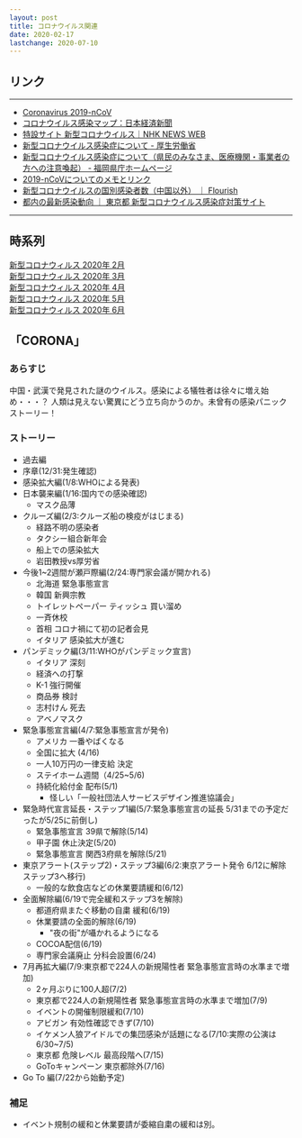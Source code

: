```yaml
---
layout: post
title: コロナウイルス関連
date: 2020-02-17
lastchange: 2020-07-10
---
```


## リンク
---
- [Coronavirus 2019-nCoV](https://gisanddata.maps.arcgis.com/apps/opsdashboard/index.html#/bda7594740fd40299423467b48e9ecf6)<br>
- [コロナウイルス感染マップ：日本経済新聞](https://vdata.nikkei.com/newsgraphics/coronavirus-world-map/)<br>
- [特設サイト 新型コロナウイルス｜NHK NEWS WEB](https://www3.nhk.or.jp/news/special/coronavirus/?utm_int=all_contents_free-space_001)<br>
- [新型コロナウイルス感染症について - 厚生労働省](https://www.mhlw.go.jp/stf/seisakunitsuite/bunya/0000164708_00001.html)<br>
- [新型コロナウイルス感染症について（県民のみなさま、医療機関・事業者の方への注意喚起） - 福岡県庁ホームページ](http://www.pref.fukuoka.lg.jp/contents/bukan.html)<br>
- [2019-nCoVについてのメモとリンク](http://minato.sip21c.org/2019-nCoV-im3r.html)<br>
- [新型コロナウイルスの国別感染者数（中国以外） ｜ Flourish](https://public.flourish.studio/visualisation/1438279/)<br>
- [都内の最新感染動向  ｜ 東京都 新型コロナウイルス感染症対策サイト](https://stopcovid19.metro.tokyo.lg.jp/)<br>

---

## 時系列
[新型コロナウィルス 2020年 2月](./2020-02.html)<br>
[新型コロナウィルス 2020年 3月](./2020-03.html)<br>
[新型コロナウィルス 2020年 4月](./2020-04.html)<br>
[新型コロナウィルス 2020年 5月](./2020-05.html)<br>
[新型コロナウィルス 2020年 6月](./2020-06.html)<br>

## 「CORONA」
### あらすじ
中国・武漢で発見された謎のウイルス。感染による犠牲者は徐々に増え始め・・・？ 人類は見えない驚異にどう立ち向かうのか。未曾有の感染パニックストーリー！
### ストーリー
- 過去編
- 序章(12/31:発生確認)
- 感染拡大編(1/8:WHOによる発表)
- 日本襲来編(1/16:国内での感染確認)
  - マスク品薄
- クルーズ編(2/3:クルーズ船の検疫がはじまる)
  - 経路不明の感染者
  - タクシー組合新年会
  - 船上での感染拡大
  - 岩田教授vs厚労省
- 今後1~2週間が瀬戸際編(2/24:専門家会議が開かれる)
  - 北海道 緊急事態宣言
  - 韓国 新興宗教
  - トイレットペーパー ティッシュ 買い溜め
  - 一斉休校
  - 首相 コロナ禍にて初の記者会見
  - イタリア 感染拡大が進む
- パンデミック編(3/11:WHOがパンデミック宣言)
  - イタリア 深刻
  - 経済への打撃
  - K-1 強行開催
  - 商品券 検討
  - 志村けん 死去
  - アベノマスク
- 緊急事態宣言編(4/7:緊急事態宣言が発令)
  - アメリカ 一番やばくなる
  - 全国に拡大 (4/16)
  - 一人10万円の一律支給 決定
  - ステイホーム週間（4/25~5/6)
  - 持続化給付金 配布(5/1)
    - 怪しい「一般社団法人サービスデザイン推進協議会」
- 緊急時代宣言延長・ステップ1編(5/7:緊急事態宣言の延長 5/31までの予定だったが5/25に前倒し)
  - 緊急事態宣言 39県で解除(5/14)
  - 甲子園 休止決定(5/20)
  - 緊急事態宣言 関西3府県を解除(5/21)
- 東京アラート(ステップ2)・ステップ3編(6/2:東京アラート発令 6/12に解除 ステップ3へ移行)
  - 一般的な飲食店などの休業要請緩和(6/12)
- 全面解除編(6/19で完全緩和ステップ3を解除)
  - 都道府県またぐ移動の自粛 緩和(6/19)
  - 休業要請の全面的解除(6/19)
    - "夜の街"が囁かれるようになる
  - COCOA配信(6/19)
  - 専門家会議廃止 分科会設置(6/24)
- 7月再拡大編(7/9:東京都で224人の新規陽性者 緊急事態宣言時の水準まで増加)
  - 2ヶ月ぶりに100人超(7/2)
  - 東京都で224人の新規陽性者 緊急事態宣言時の水準まで増加(7/9)
  - イベントの開催制限緩和(7/10)
  - アビガン 有効性確認できず(7/10)
  - イケメン人狼アイドルでの集団感染が話題になる(7/10:実際の公演は6/30~7/5)
  - 東京都 危険レベル 最高段階へ(7/15)
  - GoToキャンペーン 東京都除外(7/16)
- Go To 編(7/22から始動予定)

### 補足
- イベント規制の緩和と休業要請が委縮自粛の緩和は別。